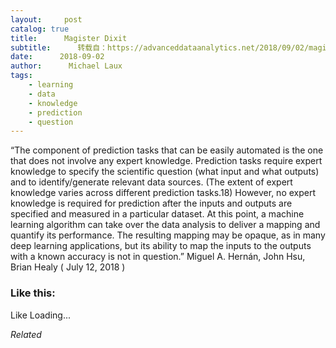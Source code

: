 ```yaml
---
layout:     post
catalog: true
title:      Magister Dixit
subtitle:      转载自：https://advanceddataanalytics.net/2018/09/02/magister-dixit-1334/
date:      2018-09-02
author:      Michael Laux
tags:
    - learning
    - data
    - knowledge
    - prediction
    - question
---
```


“The component of prediction tasks that can be easily automated is the one that does not involve any expert knowledge. Prediction tasks require expert knowledge to specify the scientific question (what input and what outputs) and to identify/generate relevant data sources. (The extent of expert knowledge varies across different prediction tasks.18) However, no expert knowledge is required for prediction after the inputs and outputs are specified and measured in a particular dataset. At this point, a machine learning algorithm can take over the data analysis to deliver a mapping and quantify its performance. The resulting mapping may be opaque, as in many deep learning applications, but its ability to map the inputs to the outputs with a known accuracy is not in question.” Miguel A. Hernán, John Hsu, Brian Healy ( July 12, 2018 )





### Like this:

Like Loading...


*Related*

